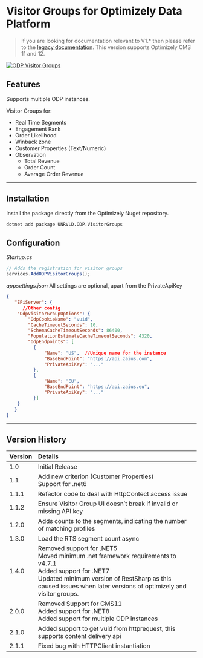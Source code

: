 # Visitor Groups for Optimizely Data Platform


> If you are looking for documentation relevant to V1.* then please refer to the [legacy documentation](./docs/README-legacy.md).  This version supports Optimizely CMS 11 and 12.

[![ODP Visitor Groups](https://github.com/made-to-engage/ODP.VisitorGroups/actions/workflows/build-visitor-groups.yml/badge.svg?branch=main)](https://github.com/made-to-engage/ODP.VisitorGroups/actions/workflows/build-visitor-groups.yml)


## Features

Supports multiple ODP instances. 

Visitor Groups for:
- Real Time Segments
- Engagement Rank
- Order Likelihood
- Winback zone
- Customer Properties (Text/Numeric)
- Observation
  - Total Revenue
  - Order Count
  - Average Order Revenue

----

## Installation

Install the package directly from the Optimizely Nuget repository.

``` 
dotnet add package UNRVLD.ODP.VisitorGroups
```


## Configuration

*Startup.cs*
``` c#
// Adds the registration for visitor groups
services.AddODPVisitorGroups();
```

*appsettings.json*
All settings are optional, apart from the PrivateApiKey
``` json
{
   "EPiServer": {
      //Other config
    "OdpVisitorGroupOptions": {
        "OdpCookieName": "vuid",
        "CacheTimeoutSeconds": 10,
        "SchemaCacheTimeoutSeconds": 86400,
        "PopulationEstimateCacheTimeoutSeconds": 4320,
        "OdpEndpoints": [
          {
              "Name": "US",  //Unique name for the instance
              "BaseEndPoint": "https://api.zaius.com",
              "PrivateApiKey": "..."
          },
          {
              "Name": "EU",
              "BaseEndPoint": "https://api.zaius.eu",
              "PrivateApiKey": "..."
          }]
    }
   }
}
```
 ---
 ## Version History

 |Version| Details|
 |:---|:---------------|
 |1.0|Initial Release|
 |1.1|Add new criterion (Customer Properties)<br/>Support for .net6|
 |1.1.1|Refactor code to deal with HttpContect access issue|
 |1.1.2|Ensure Visitor Group UI doesn’t break if invalid or missing API key|
 |1.2.0|Adds counts to the segments, indicating the number of matching profiles|
 |1.3.0|Load the RTS segment count async|
 |1.4.0|Removed support for .NET5<br/>Moved minimum .net framework requirements to v4.7.1<br/>Added support for .NET7<br/>Updated minimum version of RestSharp as this caused issues when later versions of optimizely and visitor groups.|
 |2.0.0|Removed Support for CMS11<br/>Added support for .NET8<br/>Added support for multiple ODP instances |
 |2.1.0|Added support to get vuid from httprequest, this supports content delivery api |
 |2.1.1|Fixed bug with HTTPClient instantiation |